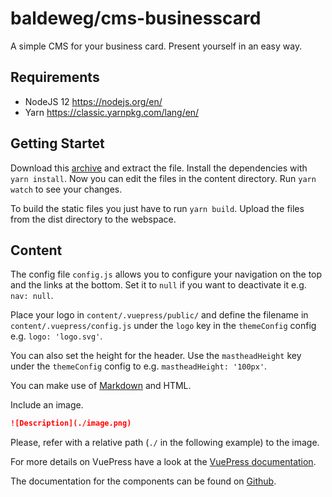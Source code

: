 # baldeweg/cms-businesscard

A simple CMS for your business card. Present yourself in an easy way.

## Requirements

- NodeJS 12 <https://nodejs.org/en/>
- Yarn <https://classic.yarnpkg.com/lang/en/>

## Getting Startet

Download this [archive](https://github.com/abaldeweg/cms-businesscard) and extract the file. Install the dependencies with `yarn install`.
Now you can edit the files in the content directory. Run `yarn watch` to see your changes.

To build the static files you just have to run `yarn build`. Upload the files from the dist directory to the webspace.

## Content

The config file `config.js` allows you to configure your navigation on the top and the links at the bottom. Set it to `null` if you want to deactivate it e.g. `nav: null`.

Place your logo in `content/.vuepress/public/` and define the filename in `content/.vuepress/config.js` under the `logo` key in the `themeConfig` config e.g. `logo: 'logo.svg'`.

You can also set the height for the header. Use the `mastheadHeight` key under the `themeConfig` config to e.g. `mastheadHeight: '100px'`.

You can make use of [Markdown](https://daringfireball.net/projects/markdown/syntax) and HTML.

Include an image.

```markdown
![Description](./image.png)
```

Please, refer with a relative path (`./` in the following example) to the image.

For more details on VuePress have a look at the [VuePress documentation](https://v1.vuepress.vuejs.org/).

The documentation for the components can be found on [Github](https://github.com/abaldeweg/components).
